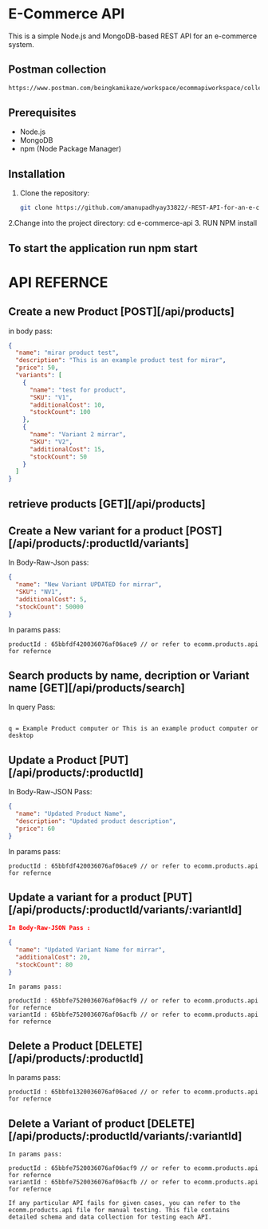 # E-Commerce API

This is a simple Node.js and MongoDB-based REST API for an e-commerce system.

## Postman collection

```bash
https://www.postman.com/beingkamikaze/workspace/ecommapiworkspace/collection/18544750-1cdb5af9-a654-464f-a297-e1141cd47f8f?action=share&creator=18544750
```

## Prerequisites

- Node.js 
- MongoDB
- npm (Node Package Manager)

## Installation

1. Clone the repository:

   ```bash
   git clone https://github.com/amanupadhyay33822/-REST-API-for-an-e-commerce-system-main.git
2.Change into the project directory:
   cd e-commerce-api
3. RUN NPM install

## To start the application run npm start

# API REFERNCE

##  Create a new Product [POST][/api/products]
in body pass:

```json
{
  "name": "mirar product test",
  "description": "This is an example product test for mirar",
  "price": 50,
  "variants": [
    {
      "name": "test for product",
      "SKU": "V1",
      "additionalCost": 10,
      "stockCount": 100
    },
    {
      "name": "Variant 2 mirrar",
      "SKU": "V2",
      "additionalCost": 15,
      "stockCount": 50
    }
  ]
}
```

## retrieve products [GET][/api/products]


## Create a New variant for a product [POST][/api/products/:productId/variants]

In Body-Raw-Json pass:
```json
{
  "name": "New Variant UPDATED for mirrar",
  "SKU": "NV1",
  "additionalCost": 5,
  "stockCount": 50000
}
```

In params pass:
```
productId : 65bbfdf420036076af06ace9 // or refer to ecomm.products.api for refernce

```

   
## Search products by name, decription or Variant name [GET][/api/products/search]

In query Pass:
```

q = Example Product computer or This is an example product computer or desktop
```
## Update a Product [PUT][/api/products/:productId]

In Body-Raw-JSON Pass:
```json
{
  "name": "Updated Product Name",
  "description": "Updated product description",
  "price": 60
}
```
In params pass:
```
productId : 65bbfdf420036076af06ace9 // or refer to ecomm.products.api for refernce
```
## Update a variant for a product [PUT][/api/products/:productId/variants/:variantId]
```json
In Body-Raw-JSON Pass : 

{
  "name": "Updated Variant Name for mirrar",
  "additionalCost": 20,
  "stockCount": 80
}
```
```
In params pass:

productId : 65bbfe7520036076af06acf9 // or refer to ecomm.products.api for refernce
variantId : 65bbfe7520036076af06acfb // or refer to ecomm.products.api for refernce
```
## Delete a Product [DELETE][/api/products/:productId]

In params pass:
```
productId : 65bbfe1320036076af06aced // or refer to ecomm.products.api for refernce
```
## Delete a Variant of product [DELETE][/api/products/:productId/variants/:variantId]
```
In params pass:

productId : 65bbfe7520036076af06acf9 // or refer to ecomm.products.api for refernce
variantId : 65bbfe7520036076af06acfb // or refer to ecomm.products.api for refernce
```

``If any particular API fails for given cases, you can refer to the ecomm.products.api file for manual testing. This file contains detailed schema and data collection for testing each API.``
